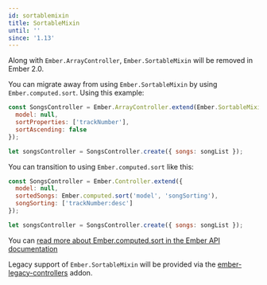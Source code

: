 ```yaml
---
id: sortablemixin
title: SortableMixin
until: ''
since: '1.13'
---
```


Along with `Ember.ArrayController`, `Ember.SortableMixin` will be removed in Ember 2.0.

You can migrate away from using `Ember.SortableMixin` by using `Ember.computed.sort`. Using this example:

```javascript
const SongsController = Ember.ArrayController.extend(Ember.SortableMixin, {
  model: null,
  sortProperties: ['trackNumber'],
  sortAscending: false
});

let songsController = SongsController.create({ songs: songList });
```

You can transition to using `Ember.computed.sort` like this:

```javascript
const SongsController = Ember.Controller.extend({
  model: null,
  sortedSongs: Ember.computed.sort('model', 'songSorting'),
  songSorting: ['trackNumber:desc']
});

let songsController = SongsController.create({ songs: songList });
```

You can [read more about Ember.computed.sort in the Ember API documentation](http://emberjs.com/api/classes/Ember.computed.html#method_sort)

Legacy support of `Ember.SortableMixin` will be provided via the [ember-legacy-controllers](https://github.com/emberjs/ember-legacy-controllers) addon.
